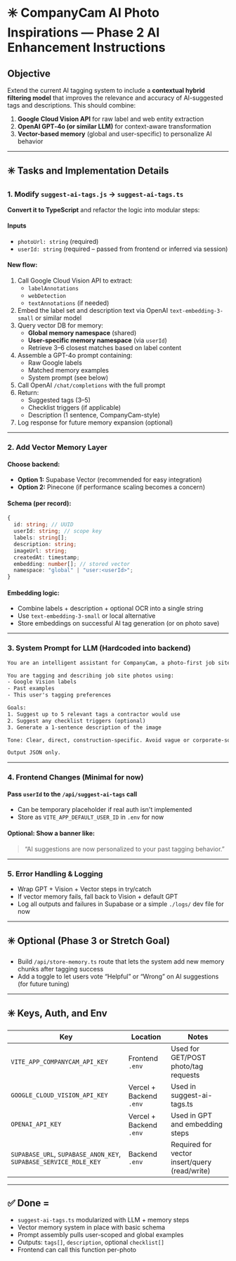 
# ✳️ CompanyCam AI Photo Inspirations — Phase 2 AI Enhancement Instructions

## Objective

Extend the current AI tagging system to include a **contextual hybrid filtering model** that improves the relevance and accuracy of AI-suggested tags and descriptions. This should combine:

1. **Google Cloud Vision API** for raw label and web entity extraction  
2. **OpenAI GPT‑4o (or similar LLM)** for context-aware transformation  
3. **Vector-based memory** (global and user-specific) to personalize AI behavior  

---

## ✳️ Tasks and Implementation Details

### 1. Modify `suggest-ai-tags.js` → `suggest-ai-tags.ts`

**Convert it to TypeScript** and refactor the logic into modular steps:

#### Inputs
- `photoUrl: string` (required)
- `userId: string` (required – passed from frontend or inferred via session)

#### New flow:
1. Call Google Cloud Vision API to extract:
   - `labelAnnotations`
   - `webDetection`
   - `textAnnotations` (if needed)
2. Embed the label set and description text via OpenAI `text-embedding-3-small` or similar model
3. Query vector DB for memory:
   - **Global memory namespace** (shared)
   - **User-specific memory namespace** (via `userId`)
   - Retrieve 3–6 closest matches based on label content
4. Assemble a GPT-4o prompt containing:
   - Raw Google labels
   - Matched memory examples
   - System prompt (see below)
5. Call OpenAI `/chat/completions` with the full prompt
6. Return:
   - Suggested tags (3–5)
   - Checklist triggers (if applicable)
   - Description (1 sentence, CompanyCam-style)
7. Log response for future memory expansion (optional)

---

### 2. Add Vector Memory Layer

#### Choose backend:
- **Option 1:** Supabase Vector (recommended for easy integration)
- **Option 2:** Pinecone (if performance scaling becomes a concern)

#### Schema (per record):
```ts
{
  id: string; // UUID
  userId: string; // scope key
  labels: string[];
  description: string;
  imageUrl: string;
  createdAt: timestamp;
  embedding: number[]; // stored vector
  namespace: "global" | "user:<userId>";
}
```

#### Embedding logic:
- Combine labels + description + optional OCR into a single string
- Use `text-embedding-3-small` or local alternative
- Store embeddings on successful AI tag generation (or on photo save)

---

### 3. System Prompt for LLM (Hardcoded into backend)

```txt
You are an intelligent assistant for CompanyCam, a photo-first job site documentation platform used by contractors.

You are tagging and describing job site photos using:
- Google Vision labels
- Past examples
- This user's tagging preferences

Goals:
1. Suggest up to 5 relevant tags a contractor would use
2. Suggest any checklist triggers (optional)
3. Generate a 1-sentence description of the image

Tone: Clear, direct, construction-specific. Avoid vague or corporate-sounding language.

Output JSON only.
```

---

### 4. Frontend Changes (Minimal for now)

#### Pass `userId` to the `/api/suggest-ai-tags` call
- Can be temporary placeholder if real auth isn't implemented
- Store as `VITE_APP_DEFAULT_USER_ID` in `.env` for now

#### Optional: Show a banner like:
> “AI suggestions are now personalized to your past tagging behavior.”

---

### 5. Error Handling & Logging

- Wrap GPT + Vision + Vector steps in try/catch
- If vector memory fails, fall back to Vision + default GPT
- Log all outputs and failures in Supabase or a simple `./logs/` dev file for now

---

## ✳️ Optional (Phase 3 or Stretch Goal)

- Build `/api/store-memory.ts` route that lets the system add new memory chunks after tagging success
- Add a toggle to let users vote “Helpful” or “Wrong” on AI suggestions (for future tuning)

---

## ✳️ Keys, Auth, and Env

| Key | Location | Notes |
|-----|----------|-------|
| `VITE_APP_COMPANYCAM_API_KEY` | Frontend `.env` | Used for GET/POST photo/tag requests |
| `GOOGLE_CLOUD_VISION_API_KEY` | Vercel + Backend `.env` | Used in suggest-ai-tags.ts |
| `OPENAI_API_KEY` | Vercel + Backend `.env` | Used in GPT and embedding steps |
| `SUPABASE_URL`, `SUPABASE_ANON_KEY`, `SUPABASE_SERVICE_ROLE_KEY` | Backend `.env` | Required for vector insert/query (read/write) |

---

## ✅ Done =

- `suggest-ai-tags.ts` modularized with LLM + memory steps
- Vector memory system in place with basic schema
- Prompt assembly pulls user-scoped and global examples
- Outputs: `tags[]`, `description`, optional `checklist[]`
- Frontend can call this function per-photo
